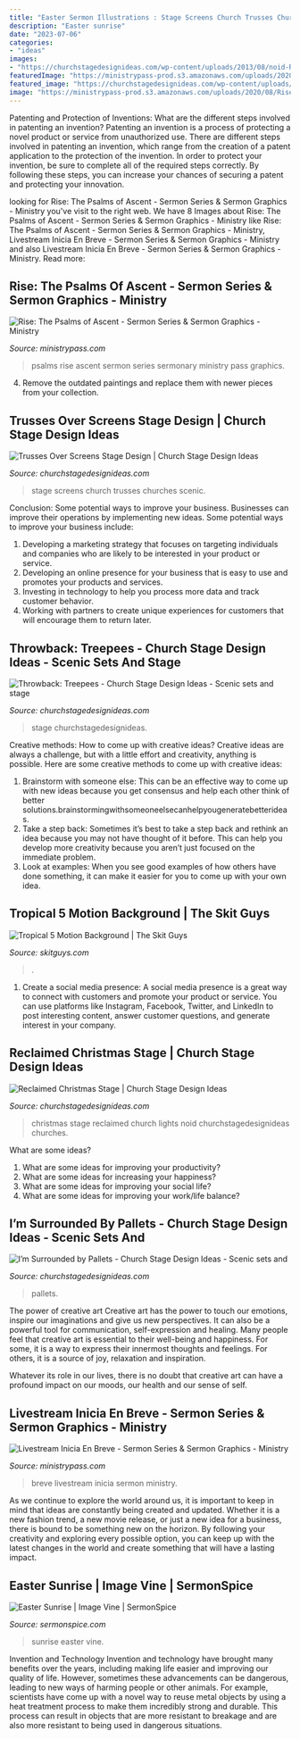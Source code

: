 ```yaml
---
title: "Easter Sermon Illustrations : Stage Screens Church Trusses Churches Scenic"
description: "Easter sunrise"
date: "2023-07-06"
categories:
- "ideas"
images:
- "https://churchstagedesignideas.com/wp-content/uploads/2013/08/noid-Reclaimed_01.jpg"
featuredImage: "https://ministrypass-prod.s3.amazonaws.com/uploads/2020/09/Livestream-Will-Begin-Soon-Spanish_Low-Res-Web-Slide.jpg"
featured_image: "https://churchstagedesignideas.com/wp-content/uploads/2013/08/noid-Reclaimed_01.jpg"
image: "https://ministrypass-prod.s3.amazonaws.com/uploads/2020/08/Rise-Psalms-Of-Ascent-Sermon-Series.jpg"
---
```



Patenting and Protection of Inventions: What are the different steps involved in patenting an invention?
Patenting an invention is a process of protecting a novel product or service from unauthorized use. There are different steps involved in patenting an invention, which range from the creation of a patent application to the protection of the invention. In order to protect your invention, be sure to complete all of the required steps correctly. By following these steps, you can increase your chances of securing a patent and protecting your innovation.

	

		
looking for Rise: The Psalms of Ascent - Sermon Series &amp; Sermon Graphics - Ministry you've visit to the right web. We have 8 Images about Rise: The Psalms of Ascent - Sermon Series &amp; Sermon Graphics - Ministry like Rise: The Psalms of Ascent - Sermon Series &amp; Sermon Graphics - Ministry, Livestream Inicia En Breve - Sermon Series &amp; Sermon Graphics - Ministry and also Livestream Inicia En Breve - Sermon Series &amp; Sermon Graphics - Ministry. Read more:
		
    
## Rise: The Psalms Of Ascent - Sermon Series &amp; Sermon Graphics - Ministry

<img loading=lazy src="https://ministrypass-prod.s3.amazonaws.com/uploads/2020/08/Rise-Psalms-Of-Ascent-Sermon-Series.jpg" onerror="this.onerror=null;this.src='https://tse2.mm.bing.net/th?id=OIP.FXemGYPf5dJBiQOaJbJpugHaEL&amp;pid=15.1';" alt="Rise: The Psalms of Ascent - Sermon Series &amp; Sermon Graphics - Ministry">

_Source: ministrypass.com_

>psalms rise ascent sermon series sermonary ministry pass graphics. 

	

4. Remove the outdated paintings and replace them with newer pieces from your collection. 

    
## Trusses Over Screens Stage Design | Church Stage Design Ideas

<img loading=lazy src="http://www.churchstagedesignideas.com/wp-content/uploads/2013/10/Trusses-Over-Screens-Stage-Design.jpg" onerror="this.onerror=null;this.src='https://tse3.mm.bing.net/th?id=OIP.Wsw6UzNi4hahA99_PX4wwAHaDm&amp;pid=15.1';" alt="Trusses Over Screens Stage Design | Church Stage Design Ideas">

_Source: churchstagedesignideas.com_

>stage screens church trusses churches scenic. 

	

Conclusion: Some potential ways to improve your business.
Businesses can improve their operations by implementing new ideas. Some potential ways to improve your business include:
1. Developing a marketing strategy that focuses on targeting individuals and companies who are likely to be interested in your product or service.
2. Developing an online presence for your business that is easy to use and promotes your products and services.
3. Investing in technology to help you process more data and track customer behavior.
4. Working with partners to create unique experiences for customers that will encourage them to return later.

    
## Throwback: Treepees - Church Stage Design Ideas - Scenic Sets And Stage

<img loading=lazy src="https://churchstagedesignideas.com/wp-content/uploads/2017/11/Treepees-Stage-Design.jpg" onerror="this.onerror=null;this.src='https://tse2.mm.bing.net/th?id=OIP.-oVm0jX6uHAJcgJ-gaA7GwHaDU&amp;pid=15.1';" alt="Throwback: Treepees - Church Stage Design Ideas - Scenic sets and stage">

_Source: churchstagedesignideas.com_

>stage churchstagedesignideas. 

	

Creative methods: How to come up with creative ideas?
Creative ideas are always a challenge, but with a little effort and creativity, anything is possible. Here are some creative methods to come up with creative ideas:
1. Brainstorm with someone else: This can be an effective way to come up with new ideas because you get consensus and help each other think of better solutions.brainstormingwithsomeoneelsecanhelpyougeneratebetterideas.
2. Take a step back: Sometimes it’s best to take a step back and rethink an idea because you may not have thought of it before. This can help you develop more creativity because you aren’t just focused on the immediate problem.
3. Look at examples: When you see good examples of how others have done something, it can make it easier for you to come up with your own idea.

    
## Tropical 5 Motion Background | The Skit Guys

<img loading=lazy src="https://skitguys.com/media/images/video/_1200x630_crop_center-center_82_none/Tropical_5_hd.jpg?mtime=1532042034" onerror="this.onerror=null;this.src='https://tse3.mm.bing.net/th?id=OIP.D8jTHSzzKR-6aAzsPe9gZwHaD4&amp;pid=15.1';" alt="Tropical 5 Motion Background | The Skit Guys">

_Source: skitguys.com_

>. 

	

1. Create a social media presence: A social media presence is a great way to connect with customers and promote your product or service. You can use platforms like Instagram, Facebook, Twitter, and LinkedIn to post interesting content, answer customer questions, and generate interest in your company.

    
## Reclaimed Christmas Stage | Church Stage Design Ideas

<img loading=lazy src="https://churchstagedesignideas.com/wp-content/uploads/2013/08/noid-Reclaimed_01.jpg" onerror="this.onerror=null;this.src='https://tse2.mm.bing.net/th?id=OIP.7NzYQTYpruS7DOCSBShbfwHaE8&amp;pid=15.1';" alt="Reclaimed Christmas Stage | Church Stage Design Ideas">

_Source: churchstagedesignideas.com_

>christmas stage reclaimed church lights noid churchstagedesignideas churches. 

	

What are some ideas?
1. What are some ideas for improving your productivity? 
2. What are some ideas for increasing your happiness? 
3. What are some ideas for improving your social life? 
4. What are some ideas for improving your work/life balance?

    
## I’m Surrounded By Pallets - Church Stage Design Ideas - Scenic Sets And

<img loading=lazy src="http://churchstagedesignideas.com/wp-content/uploads/2020/04/Im-Surrounded-by-Pallets-stage-Design.jpg" onerror="this.onerror=null;this.src='https://tse1.mm.bing.net/th?id=OIP.2vvJOWm7maqi27lruZu85gHaDv&amp;pid=15.1';" alt="I’m Surrounded by Pallets - Church Stage Design Ideas - Scenic sets and">

_Source: churchstagedesignideas.com_

>pallets. 

	

The power of creative art
Creative art has the power to touch our emotions, inspire our imaginations and give us new perspectives. It can also be a powerful tool for communication, self-expression and healing.
Many people feel that creative art is essential to their well-being and happiness. For some, it is a way to express their innermost thoughts and feelings. For others, it is a source of joy, relaxation and inspiration.

Whatever its role in our lives, there is no doubt that creative art can have a profound impact on our moods, our health and our sense of self.

    
## Livestream Inicia En Breve - Sermon Series &amp; Sermon Graphics - Ministry

<img loading=lazy src="https://ministrypass-prod.s3.amazonaws.com/uploads/2020/09/Livestream-Will-Begin-Soon-Spanish_Low-Res-Web-Slide.jpg" onerror="this.onerror=null;this.src='https://tse4.mm.bing.net/th?id=OIP.P3-OtCCsJQuOL1_eo3LwgQHaEL&amp;pid=15.1';" alt="Livestream Inicia En Breve - Sermon Series &amp; Sermon Graphics - Ministry">

_Source: ministrypass.com_

>breve livestream inicia sermon ministry. 

	

As we continue to explore the world around us, it is important to keep in mind that ideas are constantly being created and updated. Whether it is a new fashion trend, a new movie release, or just a new idea for a business, there is bound to be something new on the horizon. By following your creativity and exploring every possible option, you can keep up with the latest changes in the world and create something that will have a lasting impact.

    
## Easter Sunrise | Image Vine | SermonSpice

<img loading=lazy src="http://sermonspiceuploads.s3.amazonaws.com/653/fp_74311/eastersunrisehd_full.jpg" onerror="this.onerror=null;this.src='https://tse4.mm.bing.net/th?id=OIP.Z8PbGxVKNDLHs14cCbBiagHaEK&amp;pid=15.1';" alt="Easter Sunrise | Image Vine | SermonSpice">

_Source: sermonspice.com_

>sunrise easter vine. 

	

Invention and Technology
Invention and technology have brought many benefits over the years, including making life easier and improving our quality of life. However, sometimes these advancements can be dangerous, leading to new ways of harming people or other animals. For example, scientists have come up with a novel way to reuse metal objects by using a heat treatment process to make them incredibly strong and durable. This process can result in objects that are more resistant to breakage and are also more resistant to being used in dangerous situations.

